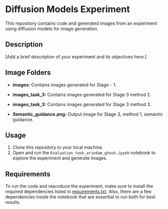 # Diffusion Models Experiment

This repository contains code and generated images from an experiment using diffusion models for image generation.

## Description

[Add a brief description of your experiment and its objectives here.]

## Image Folders

- **images:** Contains images generated for Stage - 1.
- **images_task_3:** Contains images generated for Stage 3 method 2.
- **images_task_3:** Contains images generated for Stage 3 method 3.

- **Semantic_guidance.png:** Output image for Stage 3, method 1, semantic guidance.


## Usage

1. Clone this repository to your local machine.
2. Open and run the `Evaluation_task_arindam_ghosh.ipynb` notebook to explore the experiment and generate images.

## Requirements

To run the code and reproduce the experiment, make sure to install the required dependencies listed in [requirements.txt](requirements.txt). Also, there are a few dependencies inside the notebook that are essential to run both for best results. 
